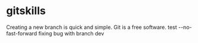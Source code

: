 # gitskills
Creating a new branch is quick and simple.
Git is a free software.
test --no-fast-forward 
fixing bug with branch dev
